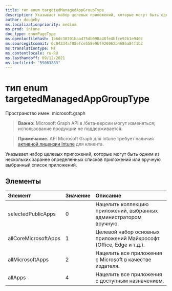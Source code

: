 ```yaml
---
title: тип enum targetedManagedAppGroupType
description: Указывает набор целевых приложений, которые могут быть одним из нескольких заранее определенных списков приложений или вручную выбранный список приложений.
author: dougeby
ms.localizationpriority: medium
ms.prod: intune
doc_type: enumPageType
ms.openlocfilehash: 1b6dc30701baa475db098a48fe4bfce92b1e940c
ms.sourcegitcommit: 6c04234af08efce558e9bf926062b4686a84f1b2
ms.translationtype: MT
ms.contentlocale: ru-RU
ms.lasthandoff: 09/12/2021
ms.locfileid: "59063883"
---
```

# <a name="targetedmanagedappgrouptype-enum-type"></a>тип enum targetedManagedAppGroupType

Пространство имен: microsoft.graph

> **Важно:** Microsoft Graph API в /бета-версии могут изменяться; использование продукции не поддерживается.

> **Примечание.** API Microsoft Graph для Intune требует наличия [активной лицензии Intune](https://go.microsoft.com/fwlink/?linkid=839381) для клиента.

Указывает набор целевых приложений, которые могут быть одним из нескольких заранее определенных списков приложений или вручную выбранный список приложений.

## <a name="members"></a>Элементы
|Элемент|Значение|Описание|
|:---|:---|:---|
|selectedPublicApps|0|Нацелить коллекцию приложений, выбранных администратором вручную.|
|allCoreMicrosoftApps|1|Целевой набор основных приложений Майкрософт (Office, Edge и т.д.).|
|allMicrosoftApps|2|Нацелить все приложения с Microsoft в качестве издателя.|
|allApps|4 |Нацелить все приложения с доступным назначением.|



